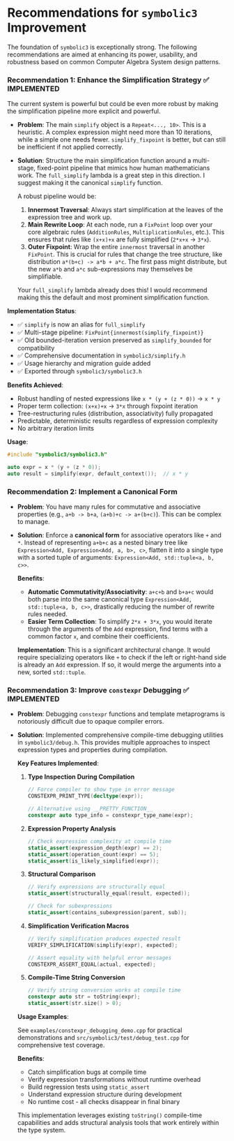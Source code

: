 # Recommendations for `symbolic3` Improvement

The foundation of `symbolic3` is exceptionally strong. The following recommendations are aimed at enhancing its power, usability, and robustness based on common Computer Algebra System design patterns.

### Recommendation 1: Enhance the Simplification Strategy ✅ **IMPLEMENTED**

The current system is powerful but could be even more robust by making the simplification pipeline more explicit and powerful.

- **Problem**: The main `simplify` object is a `Repeat<..., 10>`. This is a heuristic. A complex expression might need more than 10 iterations, while a simple one needs fewer. `simplify_fixpoint` is better, but can still be inefficient if not applied correctly.
- **Solution**: Structure the main simplification function around a multi-stage, fixed-point pipeline that mimics how human mathematicians work. The `full_simplify` lambda is a great step in this direction. I suggest making it the canonical `simplify` function.

  A robust pipeline would be:

  1.  **Innermost Traversal**: Always start simplification at the leaves of the expression tree and work up.
  2.  **Main Rewrite Loop**: At each node, run a `FixPoint` loop over your core algebraic rules (`AdditionRules`, `MultiplicationRules`, etc.). This ensures that rules like `(x+x)+x` are fully simplified (`2*x+x` -> `3*x`).
  3.  **Outer Fixpoint**: Wrap the entire `innermost` traversal in another `FixPoint`. This is crucial for rules that change the tree structure, like distribution `a*(b+c) -> a*b + a*c`. The first pass might distribute, but the new `a*b` and `a*c` sub-expressions may themselves be simplifiable.

  Your `full_simplify` lambda already does this! I would recommend making this the default and most prominent simplification function.

**Implementation Status**:

- ✅ `simplify` is now an alias for `full_simplify`
- ✅ Multi-stage pipeline: `FixPoint{innermost(simplify_fixpoint)}`
- ✅ Old bounded-iteration version preserved as `simplify_bounded` for compatibility
- ✅ Comprehensive documentation in `symbolic3/simplify.h`
- ✅ Usage hierarchy and migration guide added
- ✅ Exported through `symbolic3/symbolic3.h`

**Benefits Achieved**:

- Robust handling of nested expressions like `x * (y + (z * 0))` → `x * y`
- Proper term collection: `(x+x)+x` → `3*x` through fixpoint iteration
- Tree-restructuring rules (distribution, associativity) fully propagated
- Predictable, deterministic results regardless of expression complexity
- No arbitrary iteration limits

**Usage**:

```cpp
#include "symbolic3/symbolic3.h"

auto expr = x * (y + (z * 0));
auto result = simplify(expr, default_context());  // x * y
```

### Recommendation 2: Implement a Canonical Form

- **Problem**: You have many rules for commutative and associative properties (e.g., `a+b -> b+a`, `(a+b)+c -> a+(b+c)`). This can be complex to manage.
- **Solution**: Enforce a **canonical form** for associative operators like `+` and `*`. Instead of representing `a+b+c` as a nested binary tree like `Expression<Add, Expression<Add, a, b>, c>`, flatten it into a single type with a sorted tuple of arguments: `Expression<Add, std::tuple<a, b, c>>`.

  **Benefits**:

  - **Automatic Commutativity/Associativity**: `a+c+b` and `b+a+c` would both parse into the same canonical type `Expression<Add, std::tuple<a, b, c>>`, drastically reducing the number of rewrite rules needed.
  - **Easier Term Collection**: To simplify `2*x + 3*x`, you would iterate through the arguments of the `Add` expression, find terms with a common factor `x`, and combine their coefficients.

  **Implementation**: This is a significant architectural change. It would require specializing operators like `+` to check if the left or right-hand side is already an `Add` expression. If so, it would merge the arguments into a new, sorted `std::tuple`.

### Recommendation 3: Improve `constexpr` Debugging ✅ **IMPLEMENTED**

- **Problem**: Debugging `constexpr` functions and template metaprograms is notoriously difficult due to opaque compiler errors.
- **Solution**: Implemented comprehensive compile-time debugging utilities in `symbolic3/debug.h`. This provides multiple approaches to inspect expression types and properties during compilation.

  **Key Features Implemented**:

  1. **Type Inspection During Compilation**

     ```cpp
     // Force compiler to show type in error message
     CONSTEXPR_PRINT_TYPE(decltype(expr));

     // Alternative using __PRETTY_FUNCTION__
     constexpr auto type_info = constexpr_type_name(expr);
     ```

  2. **Expression Property Analysis**

     ```cpp
     // Check expression complexity at compile time
     static_assert(expression_depth(expr) == 2);
     static_assert(operation_count(expr) == 5);
     static_assert(is_likely_simplified(expr));
     ```

  3. **Structural Comparison**

     ```cpp
     // Verify expressions are structurally equal
     static_assert(structurally_equal(result, expected));

     // Check for subexpressions
     static_assert(contains_subexpression(parent, sub));
     ```

  4. **Simplification Verification Macros**

     ```cpp
     // Verify simplification produces expected result
     VERIFY_SIMPLIFICATION(simplify(expr), expected);

     // Assert equality with helpful error messages
     CONSTEXPR_ASSERT_EQUAL(actual, expected);
     ```

  5. **Compile-Time String Conversion**
     ```cpp
     // Verify string conversion works at compile time
     constexpr auto str = toString(expr);
     static_assert(str.size() > 0);
     ```

  **Usage Examples**:

  See `examples/constexpr_debugging_demo.cpp` for practical demonstrations and `src/symbolic3/test/debug_test.cpp` for comprehensive test coverage.

  **Benefits**:

  - Catch simplification bugs at compile time
  - Verify expression transformations without runtime overhead
  - Build regression tests using `static_assert`
  - Understand expression structure during development
  - No runtime cost - all checks disappear in final binary

  This implementation leverages existing `toString()` compile-time capabilities and adds structural analysis tools that work entirely within the type system.
